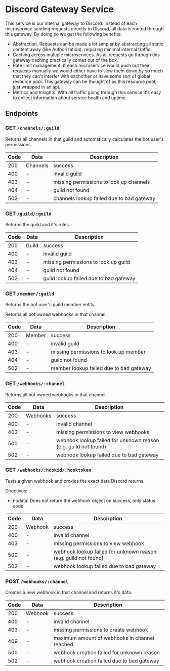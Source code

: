 # Discord Gateway Service

This service is our internal gateway to Discord. Instead of each microservice sending requests directly to Discord, all data is routed through this gateway. By doing so we get the following benefits:
- Abstraction. Requests can be made a lot simpler by abstracting all static content away (like Authorization), requiring minimal internal traffic.
- Caching across multiple microservices. As all requests go through this gateway caching practically comes out of the box.
- Rate limit management. If each microservice would push out their requests manually we would either have to slow them down by so much that they can't interfer with eachother or have some sort of global resource pool. This gateway can be thought of as this resource pool, just wrapped in an api.
- Metrics and Insights. With all traffic going through this service it's easy to collect information about service health and uptime.


## Endpoints

### GET `/channels/:guild`

Returns all channels in that guild and automatically calculates the bot user's permissions.

Code| Data | Description
----|------|---
200 | Channels | success
400 | - | invalid guild
403 | - | missing permissions to look up channels
404 | - | guild not found
502 | - | channels lookup failed due to bad gateway


### GET `/guild/:guild`

Returns the guild and it's roles.

Code| Data | Description
----|------|---
200 | Guild | success
400 | - | invalid guild
403 | - | missing permissions to look up guild
404 | - | guild not found
502 | - | guild lookup failed due to bad gateway


### GET `/member/:guild`

Returns the bot user's guild member entity.

Returns all bot owned webhooks in that channel.

Code| Data | Description
----|------|---
200 | Member | success
400 | - | invalid guild
403 | - | missing permissions to look up member
404 | - | guild not found
502 | - | member lookup failed due to bad gateway


### GET `/webhooks/:channel`

Returns all bot owned webhooks in that channel.

Code| Data | Description
----|------|---
200 | Webhooks | success
400 | - | invalid channel
403 | - | missing permissions to view webhooks
500 | - | webhook lookup failed for unknown reason (e.g. guild not found)
502 | - | webhook lookup failed due to bad gateway


### GET `/webhooks/:hookid/:hooktoken`

Tests a given webhook and proxies the exact data Discord returns.

Directives:
- nodata: Does not return the webhook object on success, only status code

Code| Data | Description
----|------|---
200 | Webhook | success
400 | - | invalid channel
403 | - | missing permissions to view webhook
500 | - | webhook lookup failed for unknown reason (e.g. guild not found)
502 | - | webhook lookup failed due to bad gateway


### POST `/webhooks/:channel`

Creates a new webhook in that channel and returns it's data.

Code| Data | Description
----|------|---
200 | Webhook | success
400 | - | invalid channel
403 | - | missing permissions to create webhook
409 | - | maximum amount of webhooks in channel reached
500 | - | webhook creation failed for unknown reason
502 | - | webhook creation failed due to bad gateway

